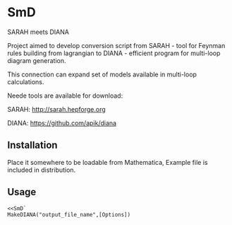 SmD
===

SARAH meets DIANA


Project aimed to develop conversion script from 
SARAH - tool for Feynman rules building from lagrangian to DIANA - 
efficient program for multi-loop diagram generation.

This connection can expand set of models available in multi-loop calculations.

Neede tools are available for download:

SARAH: http://sarah.hepforge.org

DIANA: https://github.com/apik/diana


Installation
----------

Place it somewhere to be loadable from Mathematica,
Example file is included in distribution.

Usage
----------
 ```
 <<SmD`
 MakeDIANA("output_file_name",[Options])
 ```
